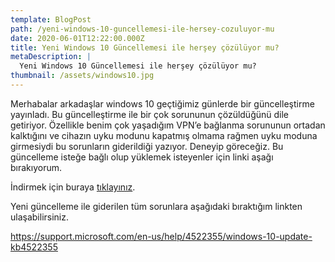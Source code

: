 ```yaml
---
template: BlogPost
path: /yeni-windows-10-guncellemesi-ile-hersey-cozuluyor-mu
date: 2020-06-01T12:22:00.000Z
title: Yeni Windows 10 Güncellemesi ile herşey çözülüyor mu?
metaDescription: |
  Yeni Windows 10 Güncellemesi ile herşey çözülüyor mu?
thumbnail: /assets/windows10.jpg
---
```

Merhabalar arkadaşlar windows 10 geçtiğimiz günlerde bir güncelleştirme yayınladı. Bu güncelleştirme ile bir çok sorununun çözüldüğünü dile getiriyor. Özellikle benim çok yaşadığım VPN’e bağlanma sorununun ortadan kalktığını ve cihazın uyku modunu kapatmış olmama rağmen uyku moduna girmesiydi bu sorunların giderildiği yazıyor.  Deneyip göreceğiz. Bu güncelleme isteğe bağlı olup yüklemek isteyenler için linki aşağı bırakıyorum. 

İndirmek için buraya [tıklayınız](https://www.catalog.update.microsoft.com/Search.aspx?q=KB4522355). 

Yeni güncelleme ile giderilen tüm sorunlara aşağıdaki bıraktığım linkten ulaşabilirsiniz. 

https://support.microsoft.com/en-us/help/4522355/windows-10-update-kb4522355
